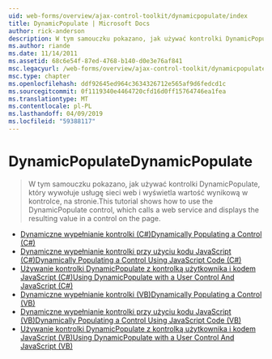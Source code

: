 ```yaml
---
uid: web-forms/overview/ajax-control-toolkit/dynamicpopulate/index
title: DynamicPopulate | Microsoft Docs
author: rick-anderson
description: W tym samouczku pokazano, jak używać kontrolki DynamicPopulate, który wywołuje usługę sieci web i wyświetla wartość wynikową w kontrolce, na stronie.
ms.author: riande
ms.date: 11/14/2011
ms.assetid: 68c6e54f-87ed-4768-b140-d0e3e76af841
msc.legacyurl: /web-forms/overview/ajax-control-toolkit/dynamicpopulate
msc.type: chapter
ms.openlocfilehash: ddf92645ed964c3634326712e565af9d6fedcd1c
ms.sourcegitcommit: 0f1119340e4464720cfd16d0ff15764746ea1fea
ms.translationtype: MT
ms.contentlocale: pl-PL
ms.lasthandoff: 04/09/2019
ms.locfileid: "59388117"
---
```

# <a name="dynamicpopulate"></a><span data-ttu-id="4b5b3-103">DynamicPopulate</span><span class="sxs-lookup"><span data-stu-id="4b5b3-103">DynamicPopulate</span></span>

> <span data-ttu-id="4b5b3-104">W tym samouczku pokazano, jak używać kontrolki DynamicPopulate, który wywołuje usługę sieci web i wyświetla wartość wynikową w kontrolce, na stronie.</span><span class="sxs-lookup"><span data-stu-id="4b5b3-104">This tutorial shows how to use the DynamicPopulate control, which calls a web service and displays the resulting value in a control on the page.</span></span>


- [<span data-ttu-id="4b5b3-105">Dynamiczne wypełnianie kontrolki (C#)</span><span class="sxs-lookup"><span data-stu-id="4b5b3-105">Dynamically Populating a Control (C#)</span></span>](dynamically-populating-a-control-cs.md)
- [<span data-ttu-id="4b5b3-106">Dynamiczne wypełnianie kontrolki przy użyciu kodu JavaScript (C#)</span><span class="sxs-lookup"><span data-stu-id="4b5b3-106">Dynamically Populating a Control Using JavaScript Code (C#)</span></span>](dynamically-populating-a-control-using-javascript-code-cs.md)
- [<span data-ttu-id="4b5b3-107">Używanie kontrolki DynamicPopulate z kontrolką użytkownika i kodem JavaScript (C#)</span><span class="sxs-lookup"><span data-stu-id="4b5b3-107">Using DynamicPopulate with a User Control And JavaScript (C#)</span></span>](using-dynamicpopulate-with-a-user-control-and-javascript-cs.md)
- [<span data-ttu-id="4b5b3-108">Dynamiczne wypełnianie kontrolki (VB)</span><span class="sxs-lookup"><span data-stu-id="4b5b3-108">Dynamically Populating a Control (VB)</span></span>](dynamically-populating-a-control-vb.md)
- [<span data-ttu-id="4b5b3-109">Dynamiczne wypełnianie kontrolki przy użyciu kodu JavaScript (VB)</span><span class="sxs-lookup"><span data-stu-id="4b5b3-109">Dynamically Populating a Control Using JavaScript Code (VB)</span></span>](dynamically-populating-a-control-using-javascript-code-vb.md)
- [<span data-ttu-id="4b5b3-110">Używanie kontrolki DynamicPopulate z kontrolką użytkownika i kodem JavaScript (VB)</span><span class="sxs-lookup"><span data-stu-id="4b5b3-110">Using DynamicPopulate with a User Control And JavaScript (VB)</span></span>](using-dynamicpopulate-with-a-user-control-and-javascript-vb.md)

